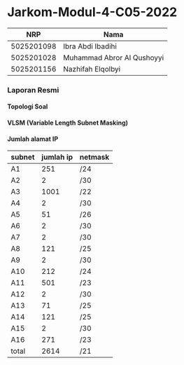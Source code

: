 # Jarkom-Modul-4-C05-2022

NRP|Nama|
-|-|
5025201098 | Ibra Abdi Ibadihi 
5025201028 | Muhammad Abror Al Qushoyyi
5025201156 | Nazhifah Elqolbyi 

### Laporan Resmi 

#### Topologi Soal


#### VLSM (Variable Length Subnet Masking)


#### Jumlah alamat IP

subnet | jumlah ip | netmask
-|-|-
A1	|251|	/24
A2	|2	|/30
A3	|1001	|/22
A4	|2	|/30
A5	|51	|/26
A6	|2	|/30
A7	|2	|/30
A8	|121|	/25
A9	|2	|/30
A10	|212|	/24
A11	|501	|/23
A12	|2	|/30
A13	|71	|/25
A14	|121|	/25
A15	|2	|/30
A16	|271    |/23
total	|2614	|/21
